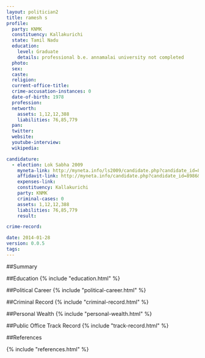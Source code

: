 ```yaml
---
layout: politician2
title: ramesh s
profile: 
  party: KNMK
  constituency: Kallakurichi
  state: Tamil Nadu
  education: 
    level: Graduate
    details: professional b.e. annamalai university not completed
  photo: 
  sex: 
  caste: 
  religion: 
  current-office-title: 
  crime-accusation-instances: 0
  date-of-birth: 1978
  profession: 
  networth: 
    assets: 1,12,12,388
    liabilities: 76,85,779
  pan: 
  twitter: 
  website: 
  youtube-interview: 
  wikipedia: 

candidature: 
  - election: Lok Sabha 2009
    myneta-link: http://myneta.info/ls2009/candidate.php?candidate_id=8986
    affidavit-link: http://myneta.info/candidate.php?candidate_id=8986&scan=original
    expenses-link: 
    constituency: Kallakurichi 
    party: KNMK
    criminal-cases: 0
    assets: 1,12,12,388
    liabilities: 76,85,779
    result:  

crime-record: 

date: 2014-01-28
version: 0.0.5
tags: 
---
```

##Summary


##Education
{% include "education.html" %}


##Political Career
{% include "political-career.html" %}


##Criminal Record
{% include "criminal-record.html" %}


##Personal Wealth
{% include "personal-wealth.html" %}


##Public Office Track Record
{% include "track-record.html" %}


##References


{% include "references.html" %}